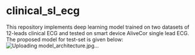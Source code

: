 # clinical_sl_ecg
This repository implements deep learning model trained on two datasets of 12-leads clinical ECG and tested on smart device AliveCor single lead ECG. The proposed model for test-set is given below:
![Uploading model_architecture.jpg…]()

